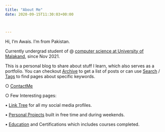 ```yaml
---
title: "About Me"
date: 2020-09-15T11:30:03+00:00



---
```

Hi, I’m Awais. I’m from Pakistan. 

Currently undergrad student of @ [<u>computer science at University of Malakand</u>](http://uom.edu.pk), since Nov 2021.

This is a personal blog to share about stuff I learn, which also serves as a portfolio.
You can checkout [<u>Archive</u>](http://awaismustafa.com/archives) to get a list of posts or can use [<u>Search</u>](http://awaismustafa.com/search) / [<u>Tags</u>](http://awaismustafa.com/tags) to find pages about specific keywords.

○ [<u>ContactMe</u>](http://awaismustafa.com/contact)

○ Few Interesting pages:

   • [<u>Link Tree</u>](http://awaismustafa.com/links) for all my social media profiles.

   • [<u>Personal Projects</u>](http://awaismustafa.com/projects) built in free time and during weekends.
   
   • [<u>Education</u>](http://awaismustafa.com/blog/certification/) and Certifications which includes courses completed.

